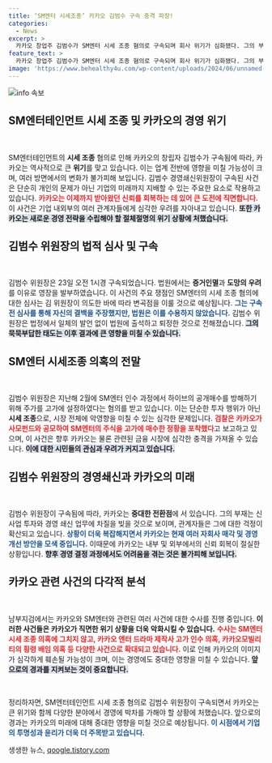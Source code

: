 ```yaml
---
title: ‘SM엔터 시세조종’ 카카오 김범수 구속 충격 파장!
categories:
  - News
excerpt: >
  카카오 창업주 김범수가 SM엔터 시세 조종 혐의로 구속되며 회사 위기가 심화됐다. 그의 부재는 경영 쇄신과 신사업 추진에 큰 차질을 빚을 것으로 예상된다. 카카오는 2006년 창립 이후 처음으로 창업자가 구속되는 비극적인 상황에 직면했다.
feature_text: >
  카카오 창업주 김범수가 SM엔터 시세 조종 혐의로 구속되며 회사 위기가 심화됐다. 그의 부재는 경영 쇄신과 신사업 추진에 큰 차질을 빚을 것으로 예상된다. 카카오는 2006년 창립 이후 처음으로 창업자가 구속되는 비극적인 상황에 직면했다.
image: 'https://www.behealthy4u.com/wp-content/uploads/2024/06/unnamed-file.png'
---
```


<p><img src="https://www.behealthy4u.com/wp-content/uploads/2024/06/unnamed-file.png" alt="info 속보" /></p>

<h2 data-ke-size="size26">SM엔터테인먼트 시세 조종 및 카카오의 경영 위기</h2>

<p data-ke-size="size16">&nbsp;</p>

<p>SM엔터테인먼트의 <b>시세 조종</b> 혐의로 인해 카카오의 창립자 김범수가 구속됨에 따라, 카카오는 역사적으로 큰 <b>위기</b>를 맞고 있습니다. 이는 업계 전반에 영향을 미칠 가능성이 크며, 여러 방면에서의 변화가 불가피해 보입니다. 김범수 경영쇄신위원장이 구속된 사건은 단순히 개인의 문제가 아닌 기업의 미래까지 지배할 수 있는 주요한 요소로 작용하고 있습니다. <b><span style="color: #ee2323;">카카오는 이제까지 받아왔던 신뢰를 회복하는 데 있어 큰 도전에 직면합니다.</span></b> 이 사건은 기업 내외부의 여러 관계자들에게 심각한 우려를 자아내고 있습니다. <b><span style="background-color: #21538527;">또한 카카오는 새로운 경영 전략을 수립해야 할 절체절명의 위기 상황에 처했습니다.</span></b></p>

<h2 data-ke-size="size26">김범수 위원장의 법적 심사 및 구속</h2>

<p data-ke-size="size16">&nbsp;</p>

<p>김범수 위원장은 23일 오전 1시경 구속되었습니다. 법원에서는 <b>증거인멸</b>과 <b>도망의 우려</b>를 이유로 영장을 발부하였습니다. 이 사건의 주요 쟁점인 SM엔터의 시세 조종 혐의에 대한 심사는 김 위원장이 의도한 바에 따라 변곡점을 이룰 것으로 예상됩니다. <b><span style="color: #1a5490;">그는 구속 전 심사를 통해 자신의 결백을 주장했지만, 법원은 이를 수용하지 않았습니다.</span></b> 김범수 위원장은 법정에서 일체의 발언 없이 법원에 출석하고 퇴정한 것으로 전해졌습니다. <b><span style="background-color: #21538527;">그의 묵묵부답한 태도는 이후 결과에 큰 영향을 미칠 수 있습니다.</span></b></p>

<h2 data-ke-size="size26">SM엔터 시세조종 의혹의 전말</h2>

<p data-ke-size="size16">&nbsp;</p>

<p>김범수 위원장은 지난해 2월에 SM엔터 인수 과정에서 하이브의 공개매수를 방해하기 위해 주가를 고가에 설정하였다는 혐의를 받고 있습니다. 이는 단순한 투자 행위가 아닌 <b>시세 조종</b>으로, 시장 전체에 악영향을 미칠 수 있는 심각한 문제입니다. <b><span style="color: #ee2323;">검찰은 카카오가 사모펀드와 공모하여 SM엔터의 주식을 고가에 매수한 정황을 포착했다</span></b>고 보고하고 있으며, 이 사건은 향후 카카오는 물론 관련된 금융 시장에 심각한 충격을 가져올 수 있습니다. <b><span style="background-color: #21538527;">이에 대한 시민들의 관심과 우려가 커지고 있습니다.</span></b></p>

<h2 data-ke-size="size26">김범수 위원장의 경영쇄신과 카카오의 미래</h2>

<p data-ke-size="size16">&nbsp;</p>

<p>김범수 위원장이 구속됨에 따라, 카카오는 <b>중대한 전환점</b>에 서 있습니다. 그의 부재는 신사업 투자와 경영 쇄신 업무에 차질을 빚을 것으로 보이며, 관계자들은 그에 대한 걱정이 확산되고 있습니다. <b><span style="color: #1a5490;">상황이 더욱 복잡해지면서 카카오는 현재 여러 자회사 매각 및 경영 개선 방안을 모색 중입니다.</span></b> 이때문에 카카오는 내부 및 외부에서의 신뢰 회복이 절실한 상황입니다. <b><span style="background-color: #21538527;">향후 경영 결정 과정에서도 어려움을 겪는 것은 불가피해 보입니다.</span></b></p>

<h2 data-ke-size="size26">카카오 관련 사건의 다각적 분석</h2>

<p data-ke-size="size16">&nbsp;</p>

<p>남부지검에서는 카카오와 SM엔터와 관련된 여러 사건에 대한 수사를 진행 중입니다. <b>이러한 사건들은 카카오가 직면한 위기 상황을 더욱 악화시킬 수 있습니다.</b> <b><span style="color: #ee2323;">수사는 SM엔터 시세 조종 의혹에 그치지 않고, 카카오 엔터 드라마 제작사 고가 인수 의혹, 카카오모빌리티의 횡령 배임 의혹 등 다양한 사건으로 확대되고 있습니다.</span></b> 이로 인해 카카오의 이미지가 심각하게 훼손될 가능성이 크며, 이는 경영에도 중대한 영향을 미칠 수 있습니다. <b><span style="background-color: #21538527;">앞으로의 경과를 지켜보는 것이 중요합니다.</span></b></p>

<p data-ke-size="size16">&nbsp;</p>

<p>정리하자면, SM엔터테인먼트 시세 조종 혐의로 김범수 위원장이 구속되면서 카카오는 큰 위기와 함께 다양한 분야에서 경영에 박차를 가해야 할 상황에 처했습니다. 앞으로의 경과는 카카오의 미래에 대해 중대한 영향을 미칠 것으로 예상됩니다. <b><span style="color: #1a5490;">이 시점에서 기업의 투명성과 윤리가 더욱 더 주목받고 있습니다.</span></b></p>
생생한 뉴스, <a href="https://qoogle.tistory.com" rel="dofollow">qoogle.tistory.com</a>


